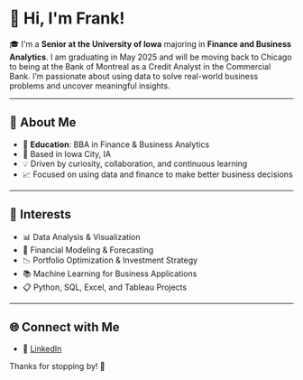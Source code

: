 # 👋 Hi, I'm Frank!

🎓 I'm a **Senior at the University of Iowa** majoring in **Finance and Business Analytics**. I am graduating in May 2025 and will be moving back to Chicago to being at the Bank of Montreal as a Credit Analyst in the Commercial Bank. I’m passionate about using data to solve real-world business problems and uncover meaningful insights.

---

## 💼 About Me

- 🏫 **Education**: BBA in Finance & Business Analytics  
- 📍 Based in Iowa City, IA  
- 💡 Driven by curiosity, collaboration, and continuous learning  
- 📈 Focused on using data and finance to make better business decisions

---

## 🎯 Interests

- 📊 Data Analysis & Visualization  
- 🧮 Financial Modeling & Forecasting  
- 📉 Portfolio Optimization & Investment Strategy  
- 📚 Machine Learning for Business Applications  
- 📋 Python, SQL, Excel, and Tableau Projects  

---

## 🌐 Connect with Me

- 💼 [LinkedIn](https://www.linkedin.com/in/frank-metcalf/)

Thanks for stopping by! 🚀  
